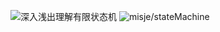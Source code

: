 ![深入浅出理解有限状态机](http://www.jianshu.com/p/5eb45c64f3e3)
![misje/stateMachine](https://github.com/misje/stateMachine)